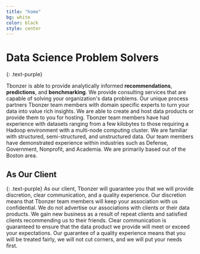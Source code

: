 ```yaml
---
title: "home"
bg: white
color: black
style: center
---
```


# Data Science Problem Solvers
{: .text-purple}

Tbonzer is able to provide analytically informed **recommendations**,
**predictions**, and **benchmarking**. We provide consulting services that are
capable of solving  your organization's data problems. Our unique process
partners Tbonzer team members with domain specific experts to  turn your data
into value rich insights. We are able to create and host data products or
provide them to you for hosting. Tbonzer team members have had experience with
datasets ranging from a few kilobytes to those requiring a Hadoop environment
with a multi-node computing cluster. We are familiar with structured,
semi-structured, and unstructured data. Our team members have demonstrated
experience within industries such as Defense, Government, Nonprofit, and
Academia. We are primarily based out of the Boston area.


## As Our Client
{: .text-purple}
As our client, Tbonzer will guarantee you that we will provide discretion,
clear communication, and a quality experience. Our discretion means that
Tbonzer team members will keep your association with us confidential. We do not
advertise our associations with clients or their data products. We gain new
business as a result of repeat clients and satisfied clients recommending us to
their friends. Clear communication is guaranteed to ensure that the data
product we provide will meet or exceed your expectations. Our guarantee of a
quality experience means that you will be treated fairly, we will not cut
corners, and we will put your needs first.

